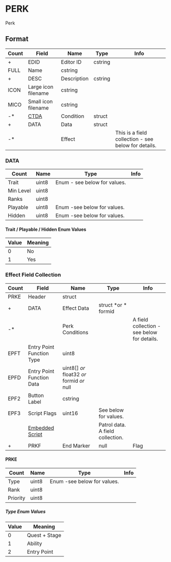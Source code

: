 PERK
====

Perk

## Format

Count | Field | Name | Type | Info
------|-------|------|------|-----
+ | EDID | Editor ID | cstring |
 | FULL | Name | cstring |
+ | DESC | Description | cstring |
 | ICON | Large icon filename | cstring | 
 | MICO | Small icon filename | cstring | 
-* | [CTDA](Fields/CTDA.md) | Condition | struct |
+ | DATA | Data | struct |
-* | | Effect | | This is a field collection - see below for details.

### DATA

Count | Name | Type | Info
------|------|------|-----
 | Trait | uint8 | Enum - see below for values.
 | Min Level | uint8 |
 | Ranks | uint8 |
 | Playable | uint8 | Enum -see below for values.
 | Hidden | uint8 | Enum -see below for values.
 
#### Trait / Playable / Hidden Enum Values

Value | Meaning
------|--------
0 | No
1 | Yes

### Effect Field Collection

Count | Field | Name | Type | Info
------|-------|------|------|-----
 | PRKE | Header | struct |
+ | DATA | Effect Data | struct *or * formid |
-* | | Perk Conditions | | A field collection - see below for details.
 | EPFT | Entry Point Function Type | uint8 |
 | EPFD | Entry Point Function Data | uint8[] *or* float32 *or* formid *or* null |
 | EPF2 | Button Label | cstring |
 | EPF3 | Script Flags | uint16 | See below for values.
 | | [Embedded Script](Fields/Script.md) | | Patrol data. A field collection.
+ | PRKF | End Marker | null | Flag

 
#### PRKE

Count | Name | Type | Info
------|------|------|-----
 | Type | uint8 | Enum -see below for values.
 | Rank | uint8 |
 | Priority | uint8 |
 
##### Type Enum Values

Value | Meaning
------|--------
0 | Quest + Stage
1 | Ability
2 | Entry Point



